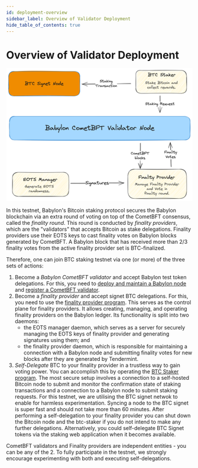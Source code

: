 ```yaml
---
id: deployment-overview
sidebar_label: Overview of Validator Deployment
hide_table_of_contents: true
---
```


# Overview of Validator Deployment

![Overview of validator deployment](images/validator-deployment-overview.png)

In this testnet, Babylon's Bitcoin staking protocol secures the Babylon blockchain
via an extra round of voting on top of the CometBFT consensus, called the
*finality round*. This round is conducted by *finality providers*, which are the
"validators" that accepts Bitcoin as stake delegations. Finality providers use
their EOTS keys to cast finality votes on Babylon blocks generated by CometBFT.
A Babylon block that has received more than 2/3 finality votes from the active
finality provider set is BTC-finalized.

Therefore, one can join BTC staking testnet via one (or more) of the three sets
of actions:


1. Become a *Babylon CometBFT validator* and accept Babylon
   test token delegations. For this, you need to
   [deploy and maintain a Babylon node](../installation.md) and
   [register a CometBFT validator](./become-validator.md).
2. Become a *finality provider* and accept signet BTC delegations.
   For this, you need to use the [finality provider
   program](./finality-providers/overview.md).
   This serves as the control plane for finality providers. It allows
   creating, managing, and operating finality providers on the Babylon ledger.
   Its functionality is split into two daemons:
   - the EOTS manager daemon, which serves as a server for securely managing
     the EOTS keys of finality provider and generating signatures using them;
     and
   - the finality provider daemon, which is responsible for maintaining a
     connection with a Babylon node and submitting finality votes for new
     blocks after they are generated by Tendermint.
3. *Self-Delegate* BTC to your finality provider in a trustless way to gain
   voting power. You can accomplish this by operating the [BTC Staker program](
   ./become-btc-staker.md). The most secure setup involves
   a connection to a self-hosted Bitcoin node to submit and monitor the
   confirmation state of staking transactions and
   a connection to a Babylon node to submit staking requests.
   For this testnet, we are utilising the BTC signet netwok to enable for
   harmless experimentation. Syncing a node to the BTC signet is super fast and
   should not take more than 60 minutes. After performing a self-delegation
   to your finality provider you can shut down the Bitcoin node and the
   btc-staker if you do not intend to make any further delegations.
   Alternatively, you could self-delegate BTC Signet tokens via the staking web
   application when it becomes available.


CometBFT validators and Finality providers are independent entities - you can be
any of the 2. To fully participate in the testnet, we
strongly encourage experimenting with both and executing self-delegations.
